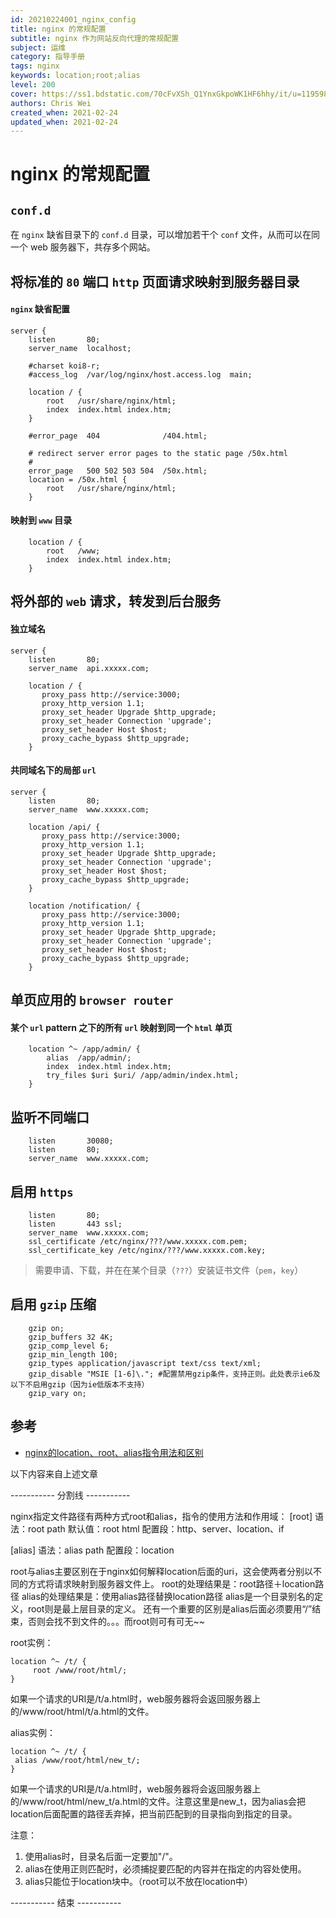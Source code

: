 ```yaml
---
id: 20210224001_nginx_config
title: nginx 的常规配置
subtitle: nginx 作为网站反向代理的常规配置
subject: 运维
category: 指导手册
tags: nginx
keywords: location;root;alias
level: 200
cover: https://ss1.bdstatic.com/70cFvXSh_Q1YnxGkpoWK1HF6hhy/it/u=1195987839,3261843386&fm=26&gp=0.jpg
authors: Chris Wei
created_when: 2021-02-24
updated_when: 2021-02-24
---
```


# nginx 的常规配置

## `conf.d`

在 `nginx` 缺省目录下的 `conf.d` 目录，可以增加若干个 `conf` 文件，从而可以在同一个 web 服务器下，共存多个网站。

## 将标准的 `80` 端口 `http` 页面请求映射到服务器目录

#### `nginx` 缺省配置

```
server {
    listen       80;
    server_name  localhost;

    #charset koi8-r;
    #access_log  /var/log/nginx/host.access.log  main;

    location / {
        root   /usr/share/nginx/html;
        index  index.html index.htm;
    }

    #error_page  404              /404.html;

    # redirect server error pages to the static page /50x.html
    #
    error_page   500 502 503 504  /50x.html;
    location = /50x.html {
        root   /usr/share/nginx/html;
    }
```

#### 映射到 `www` 目录
```
    location / {
        root   /www;
        index  index.html index.htm;
    }
```

## 将外部的 `web` 请求，转发到后台服务

#### 独立域名

```
server {
    listen       80;
    server_name  api.xxxxx.com;

    location / {
       proxy_pass http://service:3000;
       proxy_http_version 1.1;
       proxy_set_header Upgrade $http_upgrade;
       proxy_set_header Connection 'upgrade';
       proxy_set_header Host $host;
       proxy_cache_bypass $http_upgrade;
    }
```

#### 共同域名下的局部 `url`

```
server {
    listen       80;
    server_name  www.xxxxx.com;

    location /api/ {
       proxy_pass http://service:3000;
       proxy_http_version 1.1;
       proxy_set_header Upgrade $http_upgrade;
       proxy_set_header Connection 'upgrade';
       proxy_set_header Host $host;
       proxy_cache_bypass $http_upgrade;
    }

    location /notification/ {
       proxy_pass http://service:3000;
       proxy_http_version 1.1;
       proxy_set_header Upgrade $http_upgrade;
       proxy_set_header Connection 'upgrade';
       proxy_set_header Host $host;
       proxy_cache_bypass $http_upgrade;
    }

```

## 单页应用的 `browser router` 

#### 某个 `url` pattern 之下的所有 `url` 映射到同一个 `html` 单页

```
    location ^~ /app/admin/ {
        alias  /app/admin/;
        index  index.html index.htm;
        try_files $uri $uri/ /app/admin/index.html;
    }
```

## 监听不同端口

```
    listen       30080;
    listen       80;
    server_name  www.xxxxx.com;
```

## 启用 `https`

```
    listen       80;
    listen       443 ssl;
    server_name  www.xxxxx.com;
    ssl_certificate /etc/nginx/???/www.xxxxx.com.pem;
    ssl_certificate_key /etc/nginx/???/www.xxxxx.com.key;
```

> 需要申请、下载，并在在某个目录（`???`）安装证书文件（`pem`，`key`）

## 启用 `gzip` 压缩

```
    gzip on;
    gzip_buffers 32 4K;
    gzip_comp_level 6;
    gzip_min_length 100;
    gzip_types application/javascript text/css text/xml;
    gzip_disable "MSIE [1-6]\."; #配置禁用gzip条件，支持正则。此处表示ie6及以下不启用gzip（因为ie低版本不支持）
    gzip_vary on;
```

## 参考

- [nginx的location、root、alias指令用法和区别](https://www.nginx.cn/4658.html)

以下内容来自上述文章

----------- 分割线 -----------

nginx指定文件路径有两种方式root和alias，指令的使用方法和作用域：
[root]
语法：root path
默认值：root html
配置段：http、server、location、if

[alias]
语法：alias path
配置段：location

root与alias主要区别在于nginx如何解释location后面的uri，这会使两者分别以不同的方式将请求映射到服务器文件上。
root的处理结果是：root路径＋location路径
alias的处理结果是：使用alias路径替换location路径
alias是一个目录别名的定义，root则是最上层目录的定义。
还有一个重要的区别是alias后面必须要用“/”结束，否则会找不到文件的。。。而root则可有可无~~

root实例：

```
location ^~ /t/ {
     root /www/root/html/;
}
```

如果一个请求的URI是/t/a.html时，web服务器将会返回服务器上的/www/root/html/t/a.html的文件。

alias实例：

```
location ^~ /t/ {
 alias /www/root/html/new_t/;
}
```

如果一个请求的URI是/t/a.html时，web服务器将会返回服务器上的/www/root/html/new_t/a.html的文件。注意这里是new_t，因为alias会把location后面配置的路径丢弃掉，把当前匹配到的目录指向到指定的目录。

注意：
1. 使用alias时，目录名后面一定要加"/"。
3. alias在使用正则匹配时，必须捕捉要匹配的内容并在指定的内容处使用。
4. alias只能位于location块中。（root可以不放在location中）

----------- 结束 -----------
